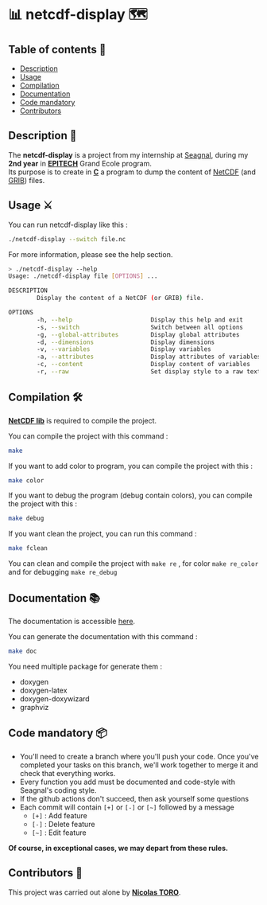 # 📊 netcdf-display 🗺️


## Table of contents 📑
- [Description](https://github.com/toro-nicolas/netcdf-display/blob/main/README.md#description-)
- [Usage](https://github.com/toro-nicolas/netcdf-display/blob/main/README.md#usage-%EF%B8%8F)
- [Compilation](https://github.com/toro-nicolas/netcdf-display/blob/main/README.md#compilation-%EF%B8%8F)
- [Documentation](https://github.com/toro-nicolas/netcdf-display/blob/main/README.md#documentation-)
- [Code mandatory](https://github.com/toro-nicolas/netcdf-display/blob/main/README.md#code-mandatory-)
- [Contributors](https://github.com/toro-nicolas/netcdf-display/blob/main/README.md#contributors-)


## Description 📝
The **netcdf-display** is a project from my internship at [Seagnal](https://www.seagnal.fr/), during my **2nd year** in [**EPITECH**](https://www.epitech.eu/) Grand Ecole program.  
Its purpose is to create in [**C**](https://en.wikipedia.org/wiki/C_(programming_language)) a program to dump the content of [NetCDF](https://en.wikipedia.org/wiki/NetCDF) (and [GRIB](https://en.wikipedia.org/wiki/GRIB)) files.


## Usage ⚔️
You can run netcdf-display like this :
```sh
./netcdf-display --switch file.nc
```

For more information, please see the help section.
```sh
> ./netcdf-display --help
Usage: ./netcdf-display file [OPTIONS] ...

DESCRIPTION
        Display the content of a NetCDF (or GRIB) file.

OPTIONS
        -h, --help                      Display this help and exit
        -s, --switch                    Switch between all options
        -g, --global-attributes         Display global attributes
        -d, --dimensions                Display dimensions
        -v, --variables                 Display variables
        -a, --attributes                Display attributes of variables
        -c, --content                   Display content of variables
        -r, --raw                       Set display style to a raw text
```


## Compilation 🛠️
[**NetCDF lib**](https://docs.unidata.ucar.edu/netcdf-c/current/) is required to compile the project.

You can compile the project with this command :
```sh
make
```

If you want to add color to program, you can compile the project with this :
```sh
make color 
```

If you want to debug the program (debug contain colors), you can compile the project with this :
```sh
make debug 
```

If you want clean the project, you can run this command :
```sh
make fclean
```

You can clean and compile the project with ```make re``` , for color ```make re_color```  and for debugging ```make re_debug```


## Documentation 📚
The documentation is accessible [here](https://toro-nicolas.github.io/netcdf-assembler/html/).

You can generate the documentation with this command :
```sh
make doc
```
You need multiple package for generate them :
- doxygen
- doxygen-latex
- doxygen-doxywizard
- graphviz


## Code mandatory 📦
- You'll need to create a branch where you'll push your code. Once you've completed your tasks on this branch, we'll work together to merge it and check that everything works.
- Every function you add must be documented and code-style with Seagnal's coding style.
- If the github actions don't succeed, then ask yourself some questions
- Each commit will contain ```[+]``` or ```[-]``` or ```[~]``` followed by a message
    - ```[+]``` : Add feature
    - ```[-]``` : Delete feature
    - ```[~]``` : Edit feature

**Of course, in exceptional cases, we may depart from these rules.**


## Contributors 👤
This project was carried out alone by [**Nicolas TORO**](https://github.com/toro-nicolas).
